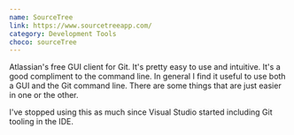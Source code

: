 ```yaml
---
name: SourceTree
link: https://www.sourcetreeapp.com/
category: Development Tools
choco: sourceTree
---
```


Atlassian's free GUI client for Git.  It's pretty easy to use and intuitive.  It's
a good compliment to the command line.  In general I find it useful to use both a
GUI and the Git command line.  There are some things that are just easier in one
or the other.

I've stopped using this as much since Visual Studio started including Git tooling
in the IDE.